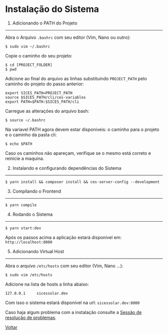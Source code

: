 Instalação do Sistema
=====================

1. Adicionando o PATH do Projeto
----------------------------------

Abra o Arquivo `.bashrc` com seu editor (Vim, Nano ou outro):
```
$ sudo vim ~/.bashrc
```

Copie o caminho do seu projeto:
```
$ cd [PROJECT_FOLDER]
$ pwd
```

Adicione ao final do arquivo as linhas substituindo `PROJECT_PATH` pelo caminho do projeto do passo anterior:
```
export SICES_PATH=PROJECT_PATH
source $SICES_PATH/cli/ces-variables
export PATH=$PATH:$SICES_PATH/cli
```

Carregue as alterações do arquivo bash:
```
$ source ~/.bashrc
```

Na variavel PATH agora devem estar disponiveis: o caminho para o projeto e o caminho da pasta cli:
```
$ echo $PATH
```

Caso os caminhos não apareçam, verifique se o mesmo está correto e reinicie a maquina.


2. Instalando e configurando dependências do Sistema
----------------------------------------------------

```
$ yarn install && composer install && ces-server-config --development
```


3. Compilando o Frontend
------------------------

```
$ yarn compile
```


4. Rodando o Sistema
--------------------

```
$ yarn start:dev
```

Após os passos acima a aplicação estará disponível em: `http://localhost:8000`


5. Adicionando Virtual Host
---------------------------

Abra o arquivo `/etc/hosts` com seu editor (Vim, Nano ...):
```
$ sudo vim /etc/hosts
```

Adicione na lista de hosts a linha abaixo:
```
127.0.0.1     sicessolar.dev
```

Com isso o sistema estará disponível na url: `sicessolar.dev:8000`


Caso haja algum problema com a instalação consulte a
[Sessão de resolução de problemas](system-install-problems.md).


[Voltar](../getting-started.md)
